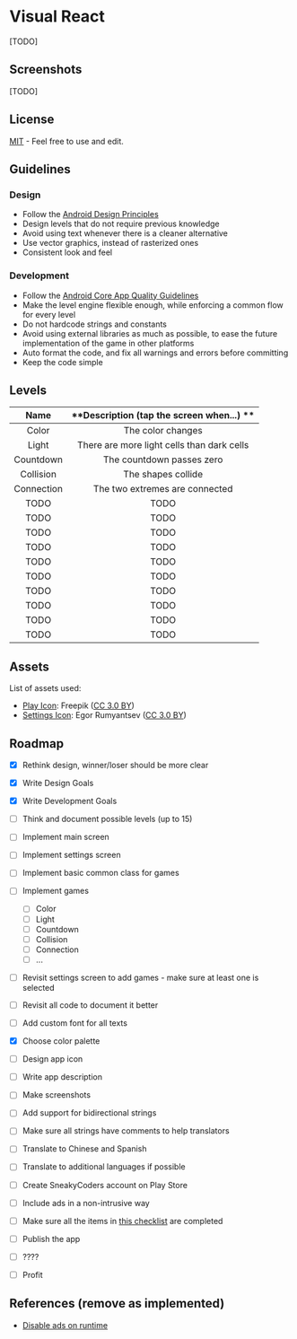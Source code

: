# Visual React

[TODO]


## Screenshots

[TODO]


## License

[MIT](LICENSE) - Feel free to use and edit.


## Guidelines

### Design

* Follow the [Android Design Principles](https://developer.android.com/design/get-started/principles.html)
* Design levels that do not require previous knowledge
* Avoid using text whenever there is a cleaner alternative
* Use vector graphics, instead of rasterized ones
* Consistent look and feel


### Development

* Follow the [Android Core App Quality Guidelines](https://developer.android.com/distribute/essentials/quality/core.html)
* Make the level engine flexible enough, while enforcing a common flow for every level
* Do not hardcode strings and constants
* Avoid using external libraries as much as possible, to ease the future implementation of the game in other platforms
* Auto format the code, and fix all warnings and errors before committing
* Keep the code simple


## Levels

| **Name**   | **Description (tap the screen when...) **  |
|:----------:|:------------------------------------------:|
| Color      | The color changes                          |
| Light      | There are more light cells than dark cells |
| Countdown  | The countdown passes zero                  |
| Collision  | The shapes collide                         |
| Connection | The two extremes are connected             |
| TODO       | TODO                                       |
| TODO       | TODO                                       |
| TODO       | TODO                                       |
| TODO       | TODO                                       |
| TODO       | TODO                                       |
| TODO       | TODO                                       |
| TODO       | TODO                                       |
| TODO       | TODO                                       |
| TODO       | TODO                                       |
| TODO       | TODO                                       |

## Assets

List of assets used:

  * [Play Icon](http://www.flaticon.com): Freepik ([CC 3.0 BY](http://creativecommons.org/licenses/by/3.0/))
  * [Settings Icon](http://www.flaticon.com/authors/egor-rumyantsev): Egor Rumyantsev ([CC 3.0 BY](http://creativecommons.org/licenses/by/3.0/))


## Roadmap

- [x] Rethink design, winner/loser should be more clear
- [x] Write Design Goals
- [x] Write Development Goals
- [ ] Think and document possible levels (up to 15)
- [ ] Implement main screen
- [ ] Implement settings screen
- [ ] Implement basic common class for games
- [ ] Implement games
  - [ ] Color
  - [ ] Light
  - [ ] Countdown
  - [ ] Collision
  - [ ] Connection
  - [ ] ...
- [ ] Revisit settings screen to add games - make sure at least one is selected
- [ ] Revisit all code to document it better
- [ ] Add custom font for all texts
- [x] Choose color palette
- [ ] Design app icon
- [ ] Write app description
- [ ] Make screenshots
- [ ] Add support for bidirectional strings
- [ ] Make sure all strings have comments to help translators
- [ ] Translate to Chinese and Spanish
- [ ] Translate to additional languages if possible
- [ ] Create SneakyCoders account on Play Store
- [ ] Include ads in a non-intrusive way
- [ ] Make sure all the items in [this checklist](https://developer.android.com/distribute/tools/launch-checklist.html) are completed
- [ ] Publish the app
- [ ] ????
- [ ] Profit


## References (remove as implemented)

- [Disable ads on runtime](http://stackoverflow.com/questions/4549401/correctly-disable-admob-ads)
